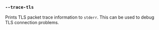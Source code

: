 ### `--trace-tls`

<!-- YAML
added: v12.2.0
-->

Prints TLS packet trace information to `stderr`. This can be used to debug TLS
connection problems.
